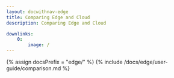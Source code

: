 ```yaml
---
layout: docwithnav-edge
title: Comparing Edge and Cloud
description: Comparing Edge and Cloud

downlinks:
    0:
        image: /
---
```


{% assign docsPrefix = "edge/" %}
{% include /docs/edge/user-guide/comparison.md %}
